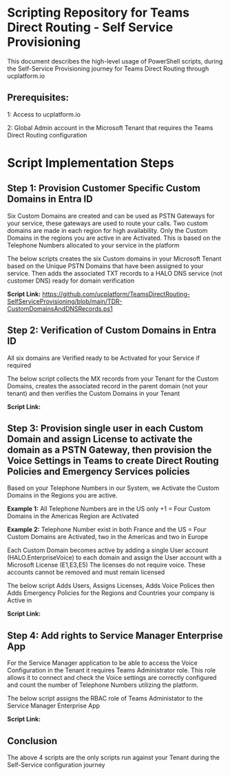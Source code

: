 # Scripting Repository for Teams Direct Routing - Self Service Provisioning 

This document describes the high-level usage of PowerShell scripts, during the Self-Service Provisioning journey for Teams Direct Routing through ucplatform.io

## Prerequisites:
1: Access to ucplatform.io 

2: Global Admin account in the Microsoft Tenant that requires the Teams Direct Routing configuration

# Script Implementation Steps

## Step 1: Provision Customer Specific Custom Domains in Entra ID 
Six Custom Domains are created and can be used as PSTN Gateways for your service, these gateways are used to route your calls. Two custom domains are made in each region for high availability. Only the Custom Domains in the regions you are active in are Activated. This is based on the Telephone Numbers allocated to your service in the platform

The below scripts creates the six Custom domains in your Microsoft Tenant based on the Unique PSTN Domains that have been assigned to your service. Then adds the associated TXT records to a HALO DNS service (not customer DNS) ready for domain verification

**Script Link:** https://github.com/ucplatform/TeamsDirectRouting-SelfServiceProvisioning/blob/main/TDR-CustomDomainsAndDNSRecords.ps1

## Step 2: Verification of Custom Domains in Entra ID 
All six domains are Verified ready to be Activated for your Service if required

The below script collects the MX records from your Tenant for the Custom Domains, creates the associated record in the parent domain (not your tenant) and then verifies the Custom Domains in your Tenant

**Script Link:**

## Step 3: Provision single user in each Custom Domain and assign License to activate the domain as a PSTN Gateway, then provision the Voice Settings in Teams to create Direct Routing Policies and Emergency Services policies 
Based on your Telephone Numbers in our System, we Activate the Custom Domains in the Regions you are active.

**Example 1:** All Telephone Numbers are in the US only +1 = Four Custom Domains in the Americas Region are Activated 

**Example 2:** Telephone Number exist in both France and the US = Four Custom Domains are Activated, two in the Americas and two in Europe

Each Custom Domain becomes active by adding a single User account (HALO.EnterpriseVoice) to each domain and assign the User account with a Microsoft License (E1,E3,E5) The licenses do not require voice. These accounts cannot be removed and must remain licensed

The below script Adds Users, Assigns Licenses, Adds Voice Polices then Adds Emergency Policies for the Regions and Countries your company is Active in

**Script Link:**

## Step 4: Add rights to Service Manager Enterprise App
For the Service Manager application to be able to access the Voice Configuration in the Tenant it requires Teams Administrator role. This role allows it to connect and check the Voice settings are correctly configured and count the number of Telephone Numbers utilizing the platform.

The below script assigns the RBAC role of Teams Administator to the Service Manager Enterprise App

**Script Link:**

## Conclusion
The above 4 scripts are the only scripts run against your Tenant during the Self-Service configuration journey
